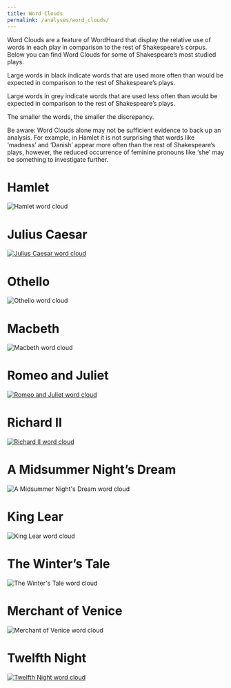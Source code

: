 ```yaml
---
title: Word Clouds
permalink: /analyses/word_clouds/
---
```


Word Clouds are a feature of WordHoard that display the relative use of words in
each play in comparison to the rest of Shakespeare’s corpus. Below you can find
Word Clouds for some of Shakespeare’s most studied plays.

Large words in black indicate words that are used more often than would be
expected in comparison to the rest of Shakespeare’s plays.

Large words in grey indicate words that are used less often than would be
expected in comparison to the rest of Shakespeare’s plays.

The smaller the words, the smaller the discrepancy.

Be aware: Word Clouds alone may not be sufficient evidence to back up an
analysis. For example, in Hamlet it is not surprising that words like ‘madness’
and ‘Danish’ appear more often than the rest of Shakespeare’s plays, however,
the reduced occurrence of feminine pronouns like ‘she’ may be something to
investigate further.


# Hamlet
![Hamlet word cloud](hamlet.png)

# Julius Caesar
[![Julius Caesar word cloud](julius_caesar.png)](/analyses/julius_caesar)

# Othello
![Othello word cloud](othello.png)

# Macbeth
![Macbeth word cloud](macbeth.png)

# Romeo and Juliet
[![Romeo and Juliet word cloud](romeo_and_juliet.png)](/analyses/romeo_and_juliet)

# Richard II
[![Richard II word cloud](richard_ii.png)](/analyses/richard_ii)

# A Midsummer Night’s Dream
![A Midsummer Night's Dream word cloud](a_midsummer_nights_dream.png)

# King Lear
![King Lear word cloud](king_lear.png)

# The Winter’s Tale
![The Winter's Tale word cloud](the_winters_tale.png)

# Merchant of Venice
![Merchant of Venice word cloud](merchant_of_venice.png)

# Twelfth Night
[![Twelfth Night word cloud](twelfth_night.png)](/analyses/twelfth_night)

